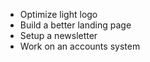 - Optimize light logo
- Build a better landing page
- Setup a newsletter
- Work on an accounts system
